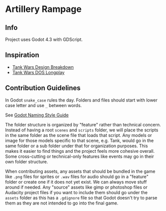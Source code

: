 # Artillery Rampage

## Info

Project uses Godot 4.3 with GDScript.

## Inspiration

- [Tank Wars Design Breakdown](https://www.youtube.com/watch?v=l0DzDR9B6To)
- [Tank Wars DOS Longplay](https://www.youtube.com/watch?v=Nl8YiKuGFGc)

## Contribution Guidelines

In Godot `snake_case` rules the day.  Folders and files should start with lower case letter and use `_` between words.

See [Godot Naming Style Guide](https://docs.godotengine.org/en/stable/tutorials/best_practices/project_organization.html#importing)

The folder structure is organized by "feature" rather than technical concern.  Instead of having a root `scenes` and `scripts` folder, we will place the scripts in the same folder as the scene file that loads that script. Any models or image for those models specific to that scene, e.g. Tank, would go in the same folder or a sub folder under that for organization purposes.  This makes it easier to find things and the project feels more cohesive overall.  Some cross-cutting or technical-only features like events may go in their own folder structure.

When contributing assets, any assets that should be bundled in the game like `.png` files for sprites or `.wav` files for audio should go in a "feature" folder or create one if it does not yet exist.  We can always move stuff around if needed.  Any "source" assets like gimp or photoshop files or Audacity project files if you want to include them should go under the `assets` folder as this has a `.gdignore` file so that Godot doesn't try to parse them as they are not intended to go into the final game.
